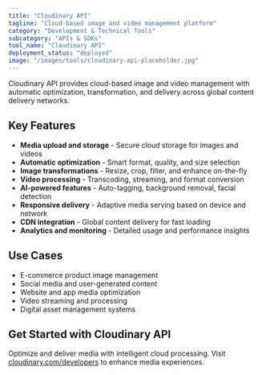 ```yaml
---
title: "Cloudinary API"
tagline: "Cloud-based image and video management platform"
category: "Development & Technical Tools"
subcategory: "APIs & SDKs"
tool_name: "Cloudinary API"
deployment_status: "deployed"
image: "/images/tools/cloudinary-api-placeholder.jpg"
---
```

Cloudinary API provides cloud-based image and video management with automatic optimization, transformation, and delivery across global content delivery networks.

## Key Features

- **Media upload and storage** - Secure cloud storage for images and videos
- **Automatic optimization** - Smart format, quality, and size selection
- **Image transformations** - Resize, crop, filter, and enhance on-the-fly
- **Video processing** - Transcoding, streaming, and format conversion
- **AI-powered features** - Auto-tagging, background removal, facial detection
- **Responsive delivery** - Adaptive media serving based on device and network
- **CDN integration** - Global content delivery for fast loading
- **Analytics and monitoring** - Detailed usage and performance insights

## Use Cases

- E-commerce product image management
- Social media and user-generated content
- Website and app media optimization
- Video streaming and processing
- Digital asset management systems

## Get Started with Cloudinary API

Optimize and deliver media with intelligent cloud processing. Visit [cloudinary.com/developers](https://cloudinary.com/developers) to enhance media experiences.